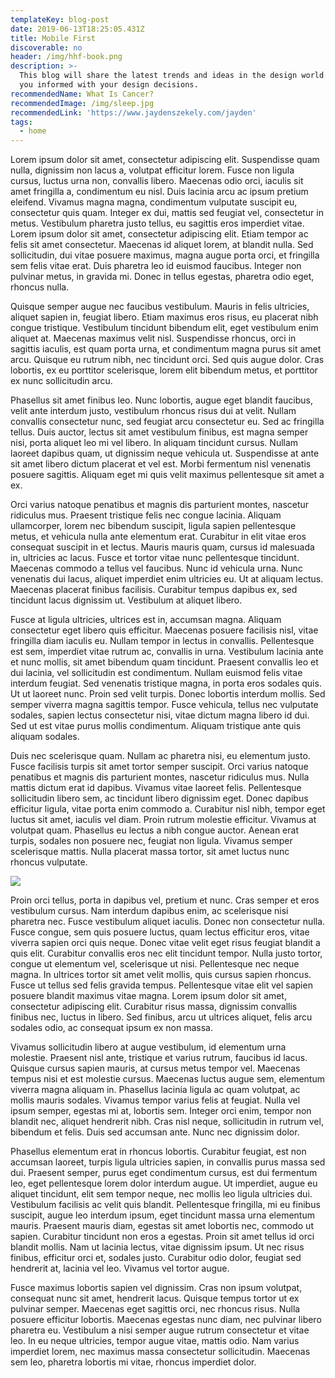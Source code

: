 ```yaml
---
templateKey: blog-post
date: 2019-06-13T18:25:05.431Z
title: Mobile First
discoverable: no
header: /img/hhf-book.png
description: >-
  This blog will share the latest trends and ideas in the design world keeping
  you informed with your design decisions.
recommendedName: What Is Cancer?
recommendedImage: /img/sleep.jpg
recommendedLink: 'https://www.jaydenszekely.com/jayden'
tags:
  - home
---
```

Lorem ipsum dolor sit amet, consectetur adipiscing elit. Suspendisse quam nulla, dignissim non lacus a, volutpat efficitur lorem. Fusce non ligula cursus, luctus urna non, convallis libero. Maecenas odio orci, iaculis sit amet fringilla a, condimentum eu nisl. Duis lacinia arcu ac ipsum pretium eleifend. Vivamus magna magna, condimentum vulputate suscipit eu, consectetur quis quam. Integer ex dui, mattis sed feugiat vel, consectetur in metus. Vestibulum pharetra justo tellus, eu sagittis eros imperdiet vitae. Lorem ipsum dolor sit amet, consectetur adipiscing elit. Etiam tempor ac felis sit amet consectetur. Maecenas id aliquet lorem, at blandit nulla. Sed sollicitudin, dui vitae posuere maximus, magna augue porta orci, et fringilla sem felis vitae erat. Duis pharetra leo id euismod faucibus. Integer non pulvinar metus, in gravida mi. Donec in tellus egestas, pharetra odio eget, rhoncus nulla.

Quisque semper augue nec faucibus vestibulum. Mauris in felis ultricies, aliquet sapien in, feugiat libero. Etiam maximus eros risus, eu placerat nibh congue tristique. Vestibulum tincidunt bibendum elit, eget vestibulum enim aliquet at. Maecenas maximus velit nisl. Suspendisse rhoncus, orci in sagittis iaculis, est quam porta urna, et condimentum magna purus sit amet arcu. Quisque eu rutrum nibh, nec tincidunt orci. Sed quis augue dolor. Cras lobortis, ex eu porttitor scelerisque, lorem elit bibendum metus, et porttitor ex nunc sollicitudin arcu.

Phasellus sit amet finibus leo. Nunc lobortis, augue eget blandit faucibus, velit ante interdum justo, vestibulum rhoncus risus dui at velit. Nullam convallis consectetur nunc, sed feugiat arcu consectetur eu. Sed ac fringilla tellus. Duis auctor, lectus sit amet vestibulum finibus, est magna semper nisi, porta aliquet leo mi vel libero. In aliquam tincidunt cursus. Nullam laoreet dapibus quam, ut dignissim neque vehicula ut. Suspendisse at ante sit amet libero dictum placerat et vel est. Morbi fermentum nisl venenatis posuere sagittis. Aliquam eget mi quis velit maximus pellentesque sit amet a ex.

Orci varius natoque penatibus et magnis dis parturient montes, nascetur ridiculus mus. Praesent tristique felis nec congue lacinia. Aliquam ullamcorper, lorem nec bibendum suscipit, ligula sapien pellentesque metus, et vehicula nulla ante elementum erat. Curabitur in elit vitae eros consequat suscipit in et lectus. Mauris mauris quam, cursus id malesuada in, ultricies ac lacus. Fusce et tortor vitae nunc pellentesque tincidunt. Maecenas commodo a tellus vel faucibus. Nunc id vehicula urna. Nunc venenatis dui lacus, aliquet imperdiet enim ultricies eu. Ut at aliquam lectus. Maecenas placerat finibus facilisis. Curabitur tempus dapibus ex, sed tincidunt lacus dignissim ut. Vestibulum at aliquet libero.

Fusce at ligula ultricies, ultrices est in, accumsan magna. Aliquam consectetur eget libero quis efficitur. Maecenas posuere facilisis nisl, vitae fringilla diam iaculis eu. Nullam tempor in lectus in convallis. Pellentesque est sem, imperdiet vitae rutrum ac, convallis in urna. Vestibulum lacinia ante et nunc mollis, sit amet bibendum quam tincidunt. Praesent convallis leo et dui lacinia, vel sollicitudin est condimentum. Nullam euismod felis vitae interdum feugiat. Sed venenatis tristique magna, in porta eros sodales quis. Ut ut laoreet nunc. Proin sed velit turpis. Donec lobortis interdum mollis. Sed semper viverra magna sagittis tempor. Fusce vehicula, tellus nec vulputate sodales, sapien lectus consectetur nisi, vitae dictum magna libero id dui. Sed ut est vitae purus mollis condimentum. Aliquam tristique ante quis aliquam sodales.

Duis nec scelerisque quam. Nullam ac pharetra nisi, eu elementum justo. Fusce facilisis turpis sit amet tortor semper suscipit. Orci varius natoque penatibus et magnis dis parturient montes, nascetur ridiculus mus. Nulla mattis dictum erat id dapibus. Vivamus vitae laoreet felis. Pellentesque sollicitudin libero sem, ac tincidunt libero dignissim eget. Donec dapibus efficitur ligula, vitae porta enim commodo a. Curabitur nisl nibh, tempor eget luctus sit amet, iaculis vel diam. Proin rutrum molestie efficitur. Vivamus at volutpat quam. Phasellus eu lectus a nibh congue auctor. Aenean erat turpis, sodales non posuere nec, feugiat non ligula. Vivamus semper scelerisque mattis. Nulla placerat massa tortor, sit amet luctus nunc rhoncus vulputate.


![](/img/youtube-cover-ep-1.jpg)

Proin orci tellus, porta in dapibus vel, pretium et nunc. Cras semper et eros vestibulum cursus. Nam interdum dapibus enim, ac scelerisque nisi pharetra nec. Fusce vestibulum aliquet iaculis. Donec non consectetur nulla. Fusce congue, sem quis posuere luctus, quam lectus efficitur eros, vitae viverra sapien orci quis neque. Donec vitae velit eget risus feugiat blandit a quis elit. Curabitur convallis eros nec elit tincidunt tempor. Nulla justo tortor, congue ut elementum vel, scelerisque ut nisi. Pellentesque nec neque magna. In ultrices tortor sit amet velit mollis, quis cursus sapien rhoncus. Fusce ut tellus sed felis gravida tempus. Pellentesque vitae elit vel sapien posuere blandit maximus vitae magna. Lorem ipsum dolor sit amet, consectetur adipiscing elit. Curabitur risus massa, dignissim convallis finibus nec, luctus in libero. Sed finibus, arcu ut ultrices aliquet, felis arcu sodales odio, ac consequat ipsum ex non massa.

Vivamus sollicitudin libero at augue vestibulum, id elementum urna molestie. Praesent nisl ante, tristique et varius rutrum, faucibus id lacus. Quisque cursus sapien mauris, at cursus metus tempor vel. Maecenas tempus nisi et est molestie cursus. Maecenas luctus augue sem, elementum viverra magna aliquam in. Phasellus lacinia ligula ac quam volutpat, ac mollis mauris sodales. Vivamus tempor varius felis at feugiat. Nulla vel ipsum semper, egestas mi at, lobortis sem. Integer orci enim, tempor non blandit nec, aliquet hendrerit nibh. Cras nisl neque, sollicitudin in rutrum vel, bibendum et felis. Duis sed accumsan ante. Nunc nec dignissim dolor.

Phasellus elementum erat in rhoncus lobortis. Curabitur feugiat, est non accumsan laoreet, turpis ligula ultricies sapien, in convallis purus massa sed dui. Praesent semper, purus eget condimentum cursus, est dui fermentum leo, eget pellentesque lorem dolor interdum augue. Ut imperdiet, augue eu aliquet tincidunt, elit sem tempor neque, nec mollis leo ligula ultricies dui. Vestibulum facilisis ac velit quis blandit. Pellentesque fringilla, mi eu finibus suscipit, augue leo interdum ipsum, eget tincidunt massa urna elementum mauris. Praesent mauris diam, egestas sit amet lobortis nec, commodo ut sapien. Curabitur tincidunt non eros a egestas. Proin sit amet tellus id orci blandit mollis. Nam ut lacinia lectus, vitae dignissim ipsum. Ut nec risus finibus, efficitur orci et, sodales justo. Curabitur odio dolor, feugiat sed hendrerit at, lacinia vel leo. Vivamus vel tortor augue.

Fusce maximus lobortis sapien vel dignissim. Cras non ipsum volutpat, consequat nunc sit amet, hendrerit lacus. Quisque tempus tortor ut ex pulvinar semper. Maecenas eget sagittis orci, nec rhoncus risus. Nulla posuere efficitur lobortis. Maecenas egestas nunc diam, nec pulvinar libero pharetra eu. Vestibulum a nisi semper augue rutrum consectetur et vitae leo. In eu neque ultricies, tempor augue vitae, mattis odio. Nam varius imperdiet lorem, nec maximus massa consectetur sollicitudin. Maecenas sem leo, pharetra lobortis mi vitae, rhoncus imperdiet dolor.
